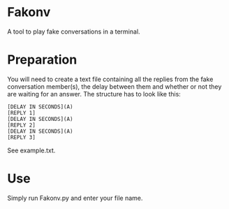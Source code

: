 # Fakonv
A tool to play fake conversations in a terminal.

# Preparation
You will need to create a text file containing all the replies from the fake conversation member(s), the delay between them and whether or not they are waiting for an answer.
The structure has to look like this:
```
[DELAY IN SECONDS](A)
[REPLY 1]
[DELAY IN SECONDS](A)
[REPLY 2]
[DELAY IN SECONDS](A)
[REPLY 3]
```
See example.txt. 

# Use
Simply run Fakonv.py and enter your file name.



